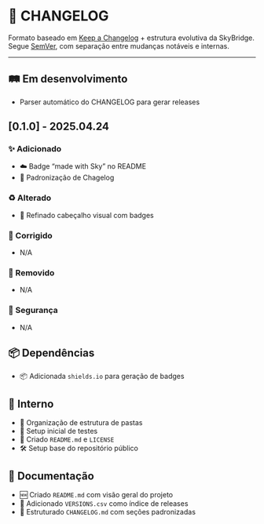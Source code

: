 # 📓 CHANGELOG

Formato baseado em [Keep a Changelog](https://keepachangelog.com/pt-BR/1.0.0/) + estrutura evolutiva da SkyBridge.  
Segue [SemVer](https://semver.org/lang/pt-BR/), com separação entre mudanças notáveis e internas.

---

## 🛤️ Em desenvolvimento
- Parser automático do CHANGELOG para gerar releases

## [0.1.0] - 2025.04.24

### ✨ Adicionado
- ☁️ Badge “made with Sky” no README
- 🌉 Padronização de Chagelog

### ♻️ Alterado
- 🎨 Refinado cabeçalho visual com badges

### 🧪 Corrigido
- N/A

### 🧪 Removido
- N/A

### 🧪 Segurança
- N/A

## 📦 Dependências
- 📦 Adicionada `shields.io` para geração de badges

## 📄 Interno
- 🧹 Organização de estrutura de pastas
- 🧪 Setup inicial de testes
- 🔧 Criado `README.md` e `LICENSE`
- 🛠️ Setup base do repositório público

## 📖 Documentação
- 🆕 Criado `README.md` com visão geral do projeto
- 🧭 Adicionado `VERSIONS.csv` como índice de releases
- 📓 Estruturado `CHANGELOG.md` com seções padronizadas
